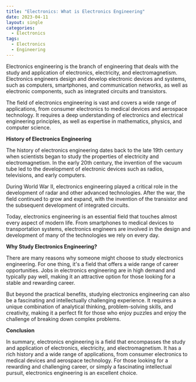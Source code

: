 ```yaml
---
title: "Electronics: What is Electronics Engineering"
date: 2023-04-11
layout: single
categories:
  - Electronics
tags:
  - Electronics
  - Engineering
---
```

Electronics engineering is the branch of engineering that deals with the study and application of electronics, electricity, and electromagnetism. Electronics engineers design and develop electronic devices and systems, such as computers, smartphones, and communication networks, as well as electronic components, such as integrated circuits and transistors.

The field of electronics engineering is vast and covers a wide range of applications, from consumer electronics to medical devices and aerospace technology. It requires a deep understanding of electronics and electrical engineering principles, as well as expertise in mathematics, physics, and computer science.

**History of Electronics Engineering**

The history of electronics engineering dates back to the late 19th century when scientists began to study the properties of electricity and electromagnetism. In the early 20th century, the invention of the vacuum tube led to the development of electronic devices such as radios, televisions, and early computers.

During World War II, electronics engineering played a critical role in the development of radar and other advanced technologies. After the war, the field continued to grow and expand, with the invention of the transistor and the subsequent development of integrated circuits.

Today, electronics engineering is an essential field that touches almost every aspect of modern life. From smartphones to medical devices to transportation systems, electronics engineers are involved in the design and development of many of the technologies we rely on every day.

**Why Study Electronics Engineering?**

There are many reasons why someone might choose to study electronics engineering. For one thing, it's a field that offers a wide range of career opportunities. Jobs in electronics engineering are in high demand and typically pay well, making it an attractive option for those looking for a stable and rewarding career.

But beyond the practical benefits, studying electronics engineering can also be a fascinating and intellectually challenging experience. It requires a unique combination of analytical thinking, problem-solving skills, and creativity, making it a perfect fit for those who enjoy puzzles and enjoy the challenge of breaking down complex problems.

**Conclusion**

In summary, electronics engineering is a field that encompasses the study and application of electronics, electricity, and electromagnetism. It has a rich history and a wide range of applications, from consumer electronics to medical devices and aerospace technology. For those looking for a rewarding and challenging career, or simply a fascinating intellectual pursuit, electronics engineering is an excellent choice.